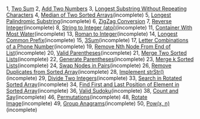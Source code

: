 1, [Two Sum](1/README.md)
2, [Add Two Numbers](2/README.md)
3, [Longest Substring Without Repeating Characters](3/README.md)
4, [Median of Two Sorted Arrays](4/README.md)(incomplete)
5, [Longest Palindromic Substring](5/README.md)(incomplete)
6, [ZigZag Conversion](6/README.md)
7, [Reverse Integer](7/README.md)(incomplete)
8, [String to Integer (atoi)](8/README.md)(incomplete)
11, [Container With Most Water](11/README.md)(incomplete)
13, [Roman to Integer](13/README.md)(incomplete)
14, [Longest Common Prefix](14/README.md)(incomplete)
15, [3Sum](15/README.md)(incomplete)
17, [Letter Combinations of a Phone Number](17/README.md)(incomplete)
19, [Remove Nth Node From End of List](19/README.md)(incomplete)
20, [Valid Parentheses](20/README.md)(incomplete)
21, [Merge Two Sorted Lists](21/README.md)(incomplete)
22, [Generate Parentheses](22/README.md)(incomplete)
23, [Merge k Sorted Lists](23/README.md)(incomplete)
24, [Swap Nodes in Pairs](24/README.md)(incomplete)
26, [Remove Duplicates from Sorted Array](26/README.md)(incomplete)
28, [Implement strStr()](28/README.md)(incomplete)
29, [Divide Two Integers](29/README.md)(incomplete)
33, [Search in Rotated Sorted Array](33/README.md)(incomplete)
34, [Find First and Last Position of Element in Sorted Array](34/README.md)(incomplete)
36, [Valid Sudoku](36/README.md)(incomplete)
38, [Count and Say](38/README.md)(incomplete)
46, [Permutations](46/README.md)(incomplete)
48, [Rotate Image](48/README.md)(incomplete)
49, [Group Anagrams](49/README.md)(incomplete)
50, [Pow(x, n)](50/README.md)(incomplete)


